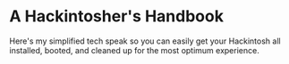 # A Hackintosher's Handbook
Here's my simplified tech speak so you can easily get your Hackintosh all installed, booted, and cleaned up for the most optimum experience.
